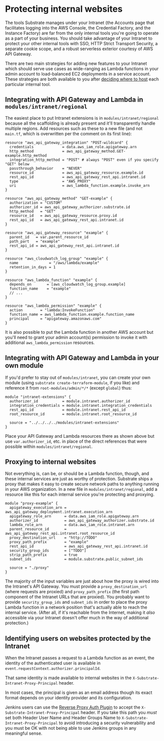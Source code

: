 # Protecting internal websites

The tools Substrate manages under your Intranet (the Accounts page that facilitates logging into the AWS Console, the Credential Factory, and the Instance Factory) are far from the only internal tools you're going to operate as a part of your business. You should take advantage of your Intranet to protect your other internal tools with SSO, HTTP Strict Transport Security, a separate cookie scope, and a robust serverless exterior courtesy of AWS API Gateway.

There are two main strategies for adding new features to your Intranet which should serve use cases as wide-ranging as Lambda functions in your admin account to load-balanced EC2 deployments in a service account. These strategies are both available to you after [deciding where to host](../internal-tools) each particular internal tool.

## Integrating with API Gateway and Lambda in `modules/intranet/regional`

The easiest place to put Intranet extensions is in `modules/intranet/regional` because all the scaffolding is already present and it'll transparently handle multiple regions. Add resources such as these to a new file (and not `main.tf`, which is overwritten per the comment on its first line):

    resource "aws_api_gateway_integration" "POST-wildcard" {
      credentials             = data.aws_iam_role.apigateway.arn
      http_method             = aws_api_gateway_method.GET-example.http_method
      integration_http_method = "POST" # always "POST" even if you specify "GET" below
      passthrough_behavior    = "NEVER"
      resource_id             = aws_api_gateway_resource.example.id
      rest_api_id             = aws_api_gateway_rest_api.intranet.id
      type                    = "AWS_PROXY"
      uri                     = aws_lambda_function.example.invoke_arn
    }

    resource "aws_api_gateway_method" "GET-example" {
      authorization = "CUSTOM"
      authorizer_id = aws_api_gateway_authorizer.substrate.id
      http_method   = "GET"
      resource_id   = aws_api_gateway_resource.proxy.id
      rest_api_id   = aws_api_gateway_rest_api.intranet.id
    }

    resource "aws_api_gateway_resource" "example" {
      parent_id   = var.parent_resource_id
      path_part   = "example"
      rest_api_id = aws_api_gateway_rest_api.intranet.id
    }

    resource "aws_cloudwatch_log_group" "example" {
      name              = "/aws/lambda/example"
      retention_in_days = 1
    }

    resource "aws_lambda_function" "example" {
      depends_on       = [aws_cloudwatch_log_group.example]
      function_name    = "example"
      // ...
    }

    resource "aws_lambda_permission" "example" {
      action        = "lambda:InvokeFunction"
      function_name = aws_lambda_function.example.function_name
      principal     = "apigateway.amazonaws.com"
    }

It is also possible to put the Lambda function in another AWS account but you'll need to grant your admin account(s) permission to invoke it with additional `aws_lambda_permission` resources.

## Integrating with API Gateway and Lambda in your own module

If you'd prefer to stay out of `modules/intranet`, you can create your own module (using `substrate create-terraform-module`, if you like) and reference it from `root-modules/admin/*/*` (except `global`) thus:

    module "intranet-extensions" {
      authorizer_id           = module.intranet.authorizer_id
      integration_credentials = module.intranet.integration_credentials
      rest_api_id             = module.intranet.rest_api_id
      root_resource_id        = module.intranet.root_resource_id

      source = "../../../../modules/intranet-extensions"
    }

Place your API Gateway and Lambda resources there as shown above but use `var.authorizer_id`, etc. in place of the direct references that were possible within `modules/intranet/regional`.

## Proxying to internal websites

Not everything is, can be, or should be a Lambda function, though, and these internal services are just as worthy of protection. Substrate ships a proxy that makes it easy to create secure network paths to anything running in your AWS organization. In a new file in `modules/intranet/regional`, add a resource like this for each internal service you're protecting and proxying.

    module "proxy-example" {
      apigateway_execution_arn = aws_api_gateway_deployment.intranet.execution_arn
      apigateway_role_arn      = data.aws_iam_role.apigateway.arn
      authorizer_id            = aws_api_gateway_authorizer.substrate.id
      lambda_role_arn          = data.aws_iam_role.intranet.arn
      parent_resource_id       = aws_api_gateway_rest_api.intranet.root_resource_id
      proxy_destination_url    = "http://TODO"
      proxy_path_prefix        = "example"
      rest_api_id              = aws_api_gateway_rest_api.intranet.id
      security_group_ids       = ["TODO"]
      strip_path_prefix        = true
      subnet_ids               = module.substrate.public_subnet_ids

      source = "./proxy"
    }

The majority of the input variables are just about how the proxy is wired into the Intranet's API Gateway. You must provide a `proxy_destination_url` (where requests are proxied) and `proxy_path_prefix` (the first path component of the Intranet URLs that are proxied). You probably want to provide `security_group_ids` and `subnet_ids` in order to place the proxy Lambda function in a network position that's actually able to reach the internal service. (After all, if it's reachable from the Internet, making it _also_ accessible via your Intranet doesn't offer much in the way of additional protection.)

## Identifying users on websites protected by the Intranet

When the Intranet passes a request to a Lambda function as an event, the identity of the authenticated user is available in `event.requestContext.authorizer.principalId`.

That same identity is made available to internal websites in the `X-Substrate-Intranet-Proxy-Principal` header.

In most cases, the principal is given as an email address though its exact format depends on your identity provider and its configuration.

Jenkins users can use the [Reverse Proxy Auth Plugin](https://plugins.jenkins.io/reverse-proxy-auth-plugin/) to accept the `X-Substrate-Intranet-Proxy-Principal` header. If you take this path you _must_ set both Header User Name and Header Groups Name to `X-Substrate-Intranet-Proxy-Principal` to avoid introducing a security vulnerability and you must be OK with not being able to use Jenkins groups in any meaningful sense.
